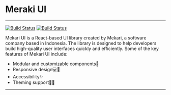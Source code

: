 # Meraki UI
----------------------------------------------------
[![Build Status](https://img.shields.io/badge/Tailwind_CSS-38B2AC?style=for-the-badge&logo=tailwind-css&logoColor=white)](https://tailwindcss.com/) [![Build Status](	https://img.shields.io/badge/Alpine_JS-0D597F?style=for-the-badge&logo=alpine-js&logoColor=white)](https://alpinejs.dev/)

Mekari UI is a React-based UI library created by Mekari, a software company based in Indonesia. The library is designed to help developers build high-quality user interfaces quickly and efficiently. Some of the key features of Mekari UI include:
- Modular and customizable components🛃
- Responsive design💻📲
- Accessibility✨
- Theming support💁‍♂️
----------------------------------------------------
